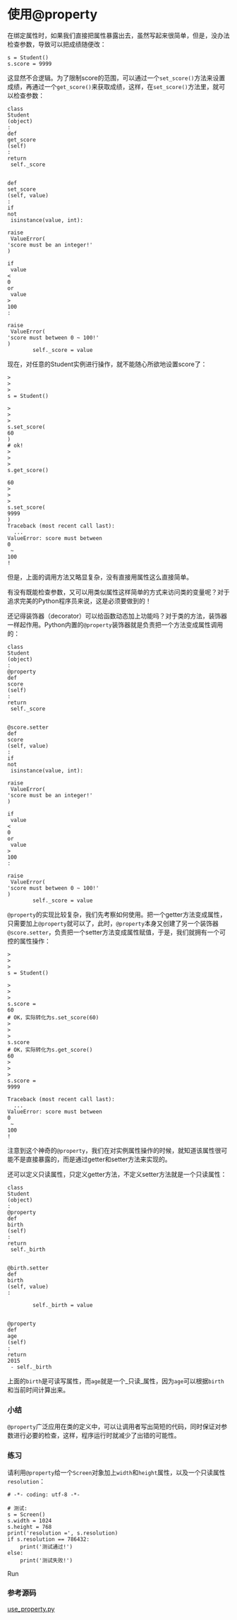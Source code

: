 # 使用@property

在绑定属性时，如果我们直接把属性暴露出去，虽然写起来很简单，但是，没办法检查参数，导致可以把成绩随便改：

```
s = Student()
s.score = 9999

```

这显然不合逻辑。为了限制score的范围，可以通过一个`set_score()`方法来设置成绩，再通过一个`get_score()`来获取成绩，这样，在`set_score()`方法里，就可以检查参数：

```
class
Student
(object)
:
def
get_score
(self)
:
return
 self._score

    
def
set_score
(self, value)
:
if
not
 isinstance(value, int):
            
raise
 ValueError(
'score must be an integer!'
)
        
if
 value 
<
0
or
 value 
>
100
:
            
raise
 ValueError(
'score must between 0 ~ 100!'
)
        self._score = value

```

现在，对任意的Student实例进行操作，就不能随心所欲地设置score了：

```
>
>
>
s = Student()

>
>
>
s.set_score(
60
) 
# ok!
>
>
>
s.get_score()

60
>
>
>
s.set_score(
9999
)
Traceback (most recent call last):
  ...
ValueError: score must between 
0
 ~ 
100
!

```

但是，上面的调用方法又略显复杂，没有直接用属性这么直接简单。

有没有既能检查参数，又可以用类似属性这样简单的方式来访问类的变量呢？对于追求完美的Python程序员来说，这是必须要做到的！

还记得装饰器（decorator）可以给函数动态加上功能吗？对于类的方法，装饰器一样起作用。Python内置的`@property`装饰器就是负责把一个方法变成属性调用的：

```
class
Student
(object)
:
@property
def
score
(self)
:
return
 self._score

    
@score.setter
def
score
(self, value)
:
if
not
 isinstance(value, int):
            
raise
 ValueError(
'score must be an integer!'
)
        
if
 value 
<
0
or
 value 
>
100
:
            
raise
 ValueError(
'score must between 0 ~ 100!'
)
        self._score = value

```

`@property`的实现比较复杂，我们先考察如何使用。把一个getter方法变成属性，只需要加上`@property`就可以了，此时，`@property`本身又创建了另一个装饰器`@score.setter`，负责把一个setter方法变成属性赋值，于是，我们就拥有一个可控的属性操作：

```
>
>
>
s = Student()

>
>
>
s.score = 
60
# OK，实际转化为s.set_score(60)
>
>
>
s.score 
# OK，实际转化为s.get_score()
60
>
>
>
s.score = 
9999

Traceback (most recent call last):
  ...
ValueError: score must between 
0
 ~ 
100
!

```

注意到这个神奇的`@property`，我们在对实例属性操作的时候，就知道该属性很可能不是直接暴露的，而是通过getter和setter方法来实现的。

还可以定义只读属性，只定义getter方法，不定义setter方法就是一个只读属性：

```
class
Student
(object)
:
@property
def
birth
(self)
:
return
 self._birth

    
@birth.setter
def
birth
(self, value)
:

        self._birth = value

    
@property
def
age
(self)
:
return
2015
 - self._birth

```

上面的`birth`是可读写属性，而`age`就是一个_只读_属性，因为`age`可以根据`birth`和当前时间计算出来。

### 小结

`@property`广泛应用在类的定义中，可以让调用者写出简短的代码，同时保证对参数进行必要的检查，这样，程序运行时就减少了出错的可能性。

### 练习

请利用`@property`给一个`Screen`对象加上`width`和`height`属性，以及一个只读属性`resolution`：

```
# -*- coding: utf-8 -*-

```

```
# 测试:
s = Screen()
s.width = 1024
s.height = 768
print('resolution =', s.resolution)
if s.resolution == 786432:
    print('测试通过!')
else:
    print('测试失败!')

```

Run

### 参考源码

[use\_property.py](https://github.com/michaelliao/learn-python3/blob/master/samples/oop_advance/use_property.py)

